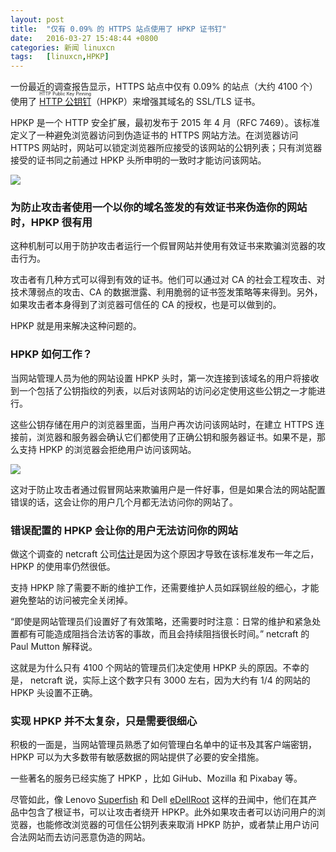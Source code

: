 ```yaml
---
layout: post
title:	"仅有 0.09% 的 HTTPS 站点使用了 HPKP 证书钉"
date:	2016-03-27 15:48:44 +0800 
categories:	新闻 linuxcn 
tags:	[linuxcn,HPKP]
---
```



一份最近的调查报告显示，HTTPS 站点中仅有 0.09% 的站点（大约 4100 个）使用了 <ruby> <a href="/article-5282-1.html">  HTTP 公钥钉 </a> <rp>  （ </rp> <rt>  HTTP Public Key Pinning </rt> <rp>  ） </rp></ruby>（HPKP）来增强其域名的 SSL/TLS 证书。


HPKP 是一个 HTTP 安全扩展，最初发布于 2015 年 4 月（RFC 7469）。该标准定义了一种避免浏览器访问到伪造证书的 HTTPS 网站方法。在浏览器访问 HTTPS 网站时，网站可以锁定浏览器所应接受的该网站的公钥列表；只有浏览器接受的证书同之前通过 HPKP 头所申明的一致时才能访问该网站。


![](/Asserts/Images//attachment/album/201603/27/154847sjz7ly0q7jp0mkwl.jpg)


### 为防止攻击者使用一个以你的域名签发的有效证书来伪造你的网站时，HPKP 很有用


这种机制可以用于防护攻击者运行一个假冒网站并使用有效证书来欺骗浏览器的攻击行为。


攻击者有几种方式可以得到有效的证书。他们可以通过对 CA 的社会工程攻击、对技术薄弱点的攻击、CA 的数据泄露、利用脆弱的证书签发策略等来得到。另外，如果攻击者本身得到了浏览器可信任的 CA 的授权，也是可以做到的。


HPKP 就是用来解决这种问题的。


### HPKP 如何工作？


当网站管理人员为他的网站设置 HPKP 头时，第一次连接到该域名的用户将接收到一个包括了公钥指纹的列表，以后对该网站的访问必定使用这些公钥之一才能进行。


这些公钥存储在用户的浏览器里面，当用户再次访问该网站时，在建立 HTTPS 连接前，浏览器和服务器会确认它们都使用了正确公钥和服务器证书。如果不是，那么支持 HPKP 的浏览器会拒绝用户访问该网站。


![](/Asserts/Images//attachment/album/201603/27/154849ep1m1uwfujyc2kw2.png)


这对于防止攻击者通过假冒网站来欺骗用户是一件好事，但是如果合法的网站配置错误的话，这会让你的用户几个月都无法访问你的网站了。


### 错误配置的 HPKP 会让你的用户无法访问你的网站


做这个调查的 netcraft 公司[估计](http://news.netcraft.com/archives/2016/03/22/secure-websites-shun-http-public-key-pinning.html)是因为这个原因才导致在该标准发布一年之后，HPKP 的使用率仍然很低。


支持 HPKP 除了需要不断的维护工作，还需要维护人员如踩钢丝般的细心，才能避免整站的访问被完全关闭掉。


“即使是网站管理员们设置好了有效策略，还需要时时注意：日常的维护和紧急处置都有可能造成阻挡合法访客的事故，而且会持续阻挡很长时间。” netcraft 的 Paul Mutton 解释说。


这就是为什么只有 4100 个网站的管理员们决定使用 HPKP 头的原因。不幸的是， netcraft 说，实际上这个数字只有 3000 左右，因为大约有 1/4 的网站的 HPKP 头设置不正确。


### 实现 HPKP 并不太复杂，只是需要很细心


积极的一面是，当网站管理员熟悉了如何管理白名单中的证书及其客户端密钥，HPKP 可以为大多数带有敏感数据的网站提供了必要的安全措施。


一些著名的服务已经实施了 HPKP ，比如 GiHub、Mozilla 和 Pixabay 等。


尽管如此，像 Lenovo [Superfish](http://news.softpedia.com/news/Lenovo-Pushed-MitM-Capable-Browser-Add-On-Onto-Its-Products-473631.shtml) 和 Dell [eDellRoot](http://news.softpedia.com/news/dell-ships-laptops-with-root-certificate-big-security-no-no-496616.shtml) 这样的丑闻中，他们在其产品中包含了根证书，可以让攻击者绕开 HPKP。此外如果攻击者可以访问用户的浏览器，也能修改浏览器的可信任公钥列表来取消 HPKP 防护，或者禁止用户访问合法网站而去访问恶意伪造的网站。

